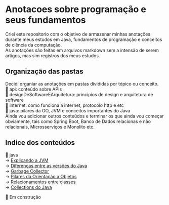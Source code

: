 # Anotacoes sobre programação e seus fundamentos
Criei este repositorio com o objetivo de armazenar minhas anotações durante meus estudos em Java, fundamentos de programação e conceitos de ciência da computação.
<br>
As anotações são feitas em arquivos markdown sem a intensão de serem artigos, mas sim registros dos meus estudos.

## Organização das pastas
Decidi organiar as anotações em pastas divididas por tópico ou conceito.
<br>
:file_folder: api: conteúdo sobre APIs
<br>
:file_folder: designDeSoftwareEArquitetura: principios de design e arquitetura de software
<br>
:file_folder: internet: como funciona a internet, protocolo http e etc
<br>
:file_folder: java: pilares da OO, JVM e conceitos importantes do Java
<br>
Ainda vou adicionar outros conteúdos e terminar os que ainda vou começar obviamente, tais como Spring Boot, Banco de Dados relacionas e não relacionais, Microsserviços e Monolito etc.

## Indice dos conteúdos
:file_folder: java
<br>
-> [Explicando a JVM](java/explicandoJVM.md)<br>
-> [Diferenças entre as versões do Java](java/diferencasEntreVersoesJava.md)<br>
-> [Garbage Collector](java/garbageCollector.md)<br>
-> [Pilares da Orientação a Objetos](java/pilaresDaOrientacaoAObjetos.md)<br>
-> [Relacionamentos entre classes](java/relacionamentosEmOO.md)<br>
-> [Collections do Java](java/collectionsJava.md)<br>

:construction: Em construção
